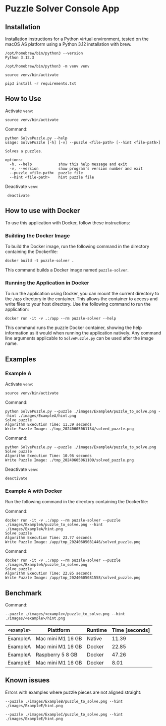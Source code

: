 # Puzzle Solver Console App

## Installation

Installation instructions for a Python virtual environment, tested on the macOS AS platform using a Python 3.12 installation with brew.

    /opt/homebrew/bin/python3 --version
    Python 3.12.3

    /opt/homebrew/bin/python3 -m venv venv

    source venv/bin/activate

    pip3 install -r requirements.txt

## How to Use 

Activate `venv`:

    source venv/bin/activate

Command:

    python SolvePuzzle.py --help
    usage: SolvePuzzle [-h] [-v] --puzzle <file-path> [--hint <file-path>]
    
    Solves a puzzles.
    
    options:
      -h, --help            show this help message and exit
      -v, --version         show program's version number and exit
      --puzzle <file-path>  puzzle file
      --hint <file-path>    hint puzzle file

Deactivate `venv`:

     deactivate

## How to use with Docker

To use this application with Docker, follow these instructions:

### Building the Docker Image

To build the Docker image, run the following command in the directory containing the Dockerfile:

    docker build -t puzzle-solver .

This command builds a Docker image named `puzzle-solver`.

### Running the Application in Docker

To run the application using Docker, you can mount the current directory to the `/app` directory in the container. This allows the container to access and write files to your host directory. Use the following command to run the application:

    docker run -it -v .:/app --rm puzzle-solver --help

This command runs the puzzle Docker container, showing the help information as it would when running the application natively. Any command line arguments applicable to `SolvePuzzle.py` can be used after the image name.

## Examples

### Example A

Activate `venv`:

    source venv/bin/activate

Command:
      
    python SolvePuzzle.py --puzzle ./images/ExampleA/puzzle_to_solve.png --hint ./images/ExampleA/hint.png
    Solve puzzle
    Algorithm Execution Time: 11.39 seconds
    Write Puzzle Image: ./tmp_20240605061134/solved_puzzle.png

Command:
      
    python SolvePuzzle.py --puzzle ./images/ExampleA/puzzle_to_solve.png
    Solve puzzle
    Algorithm Execution Time: 10.96 seconds
    Write Puzzle Image: ./tmp_20240605061109/solved_puzzle.png

Deactivate `venv`:

    deactivate

### Example A with Docker

Run the following command in the directory containing the Dockerfile:

Command:
      
    docker run -it -v .:/app --rm puzzle-solver --puzzle ./images/ExampleA/puzzle_to_solve.png --hint ./images/ExampleA/hint.png
    Solve puzzle
    Algorithm Execution Time: 23.77 seconds
    Write Puzzle Image: /app/tmp_20240605081446/solved_puzzle.png

Command:
      
    docker run -it -v .:/app --rm puzzle-solver --puzzle ./images/ExampleA/puzzle_to_solve.png
    Solve puzzle
    Algorithm Execution Time: 22.85 seconds
    Write Puzzle Image: /app/tmp_20240605081558/solved_puzzle.png

## Benchmark

Command:

    --puzzle ./images/<example>/puzzle_to_solve.png --hint ./images/<example>/hint.png

| `<example>` | Plattform | Runtime | Time [seconds] |
| --- | --- | --- | --- |
| ExampleA | Mac mini M1 16 GB | Native | 11.39  |
| ExampleA | Mac mini M1 16 GB | Docker | 22.85  |
| ExampleA | Raspberry 5 8 GB | Docker | 47.26 |
| ExampleE | Mac mini M1 16 GB | Docker | 8.01  |

## Known issues

Errors with examples where puzzle pieces are not aligned straight:

    --puzzle ./images/ExampleB/puzzle_to_solve.png --hint ./images/ExampleE/hint.png

    --puzzle ./images/ExampleC/puzzle_to_solve.png --hint ./images/ExampleE/hint.png
